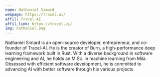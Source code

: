 ```yaml
---
name: Nathaniel Simard
webpage: https://tracel.ai/
affil: Tracel-AI
affil_link: https://tracel.ai/
img: nathaniel.png
---
```


<!-- Whatever you write below will show up as the speaker's bio -->

Nathaniel Simard is an open-source developer, entrepreneur, and co-founder of Tracel-AI. He is the creator of Burn, a high-performance deep learning framework built in Rust. With a diverse background in software engineering and AI, he holds an M.Sc. in machine learning from Mila. Obsessed with efficient software development, he is committed to advancing AI with better software through his various projects.